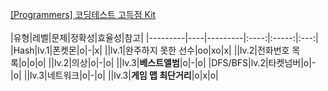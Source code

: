 [[Programmers] 코딩테스트 고득점 Kit](https://school.programmers.co.kr/learn/challenges?tab=algorithm_practice_kit) 
</br>
</br>
|유형|레벨|문제|정확성|효율성|참고|
|---------|----|---------|:----:|:-----:|:---:|
|Hash|lv.1|폰켓몬|o|-|x|
||lv.1|완주하지 못한 선수|oo|xo|x|
||lv.2|전화번호 목록|o|o|o|
||lv.2|의상|o|-|o|
||lv.3|**베스트앨범**|o|-|o|
|DFS/BFS|lv.2|타켓넘버|o|-|o|
||lv.3|네트워크|o|-|o|
||lv.3|**게임 맵 최단거리**|o|x|o|
